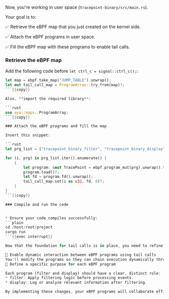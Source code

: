 Now, you're working in user space (`tracepoint-binary/src/main.rs`).

Your goal is to:

✅ Retrieve the eBPF map that you just created on the kernel side.

✅ Attach the eBPF programs in user space.

✅ Fill the eBPF map with these programs to enable tail calls.


### Retrieve the eBPF map

Add the following code before `let ctrl_c = signal::ctrl_c();`:

```rust
let map = ebpf.take_map("JUMP_TABLE").unwrap();
let mut tail_call_map = ProgramArray::try_from(map)?;
```{{copy}}

Also, **import the required library**:

```rust
use aya::maps::ProgramArray;
```{{copy}}

### Attach the eBPF programs and fill the map

Insert this snippet:

```rust
let prg_list = ["tracepoint_binary_filter", "tracepoint_binary_display"];

for (i, prg) in prg_list.iter().enumerate() {
    {
        let program: &mut TracePoint = ebpf.program_mut(prg).unwrap().try_into()?;
        program.load()?;
        let fd = program.fd().unwrap();
        tail_call_map.set(i as u32, fd, 0)?;
    }
}
```{{copy}}

### Compile and run the code


* Ensure your code compiles successfully:
```plain
cd /host/root/project
cargo run
```{{exec interrupt}}

Now that the foundation for tail calls is in place, you need to refine the eBPF programs to make them fully functional.

🔹 Enable dynamic interaction between eBPF programs using tail calls
You'll modify the programs so they can chain execution dynamically through the JUMP_TABLE map.
🔹 Define a specific purpose for each eBPF program

Each program (filter and display) should have a clear, distinct role:
* filter: Apply filtering logic before processing events.
* display: Log or analyze relevant information after filtering.

By implementing these changes, your eBPF programs will collaborate efficiently, optimizing performance and flexibility. 🚀
